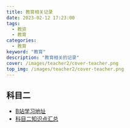 ```yaml
---
title: 教育相关记录
date: 2023-02-12 17:23:00
tags: 
  - 教资
  - 教育
categories: 
  - 教育
keyword: "教育"
description: "教育相关的记录"
cover: /images/teacher2/cover-teacher.png
top_img: /images/teacher2/cover-teacher.png
---
```


## 科目二
- [B站学习地址](https://www.bilibili.com/video/BV1sk4y1q7pM)
- [科目二知识点汇总](/gallery/teacher2)